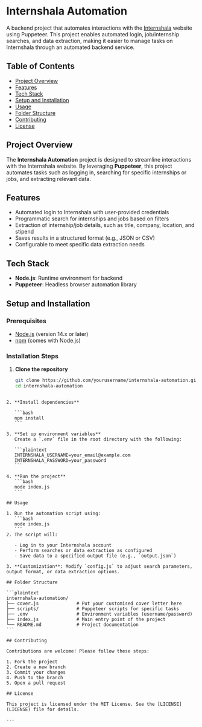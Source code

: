 
# Internshala Automation

A backend project that automates interactions with the [Internshala](https://internshala.com/) website using Puppeteer. This project enables automated login, job/internship searches, and data extraction, making it easier to manage tasks on Internshala through an automated backend service.

## Table of Contents

- [Project Overview](#project-overview)
- [Features](#features)
- [Tech Stack](#tech-stack)
- [Setup and Installation](#setup-and-installation)
- [Usage](#usage)
- [Folder Structure](#folder-structure)
- [Contributing](#contributing)
- [License](#license)

## Project Overview

The **Internshala Automation** project is designed to streamline interactions with the Internshala website. By leveraging **Puppeteer**, this project automates tasks such as logging in, searching for specific internships or jobs, and extracting relevant data.

## Features

- Automated login to Internshala with user-provided credentials
- Programmatic search for internships and jobs based on filters
- Extraction of internship/job details, such as title, company, location, and stipend
- Saves results in a structured format (e.g., JSON or CSV)
- Configurable to meet specific data extraction needs

## Tech Stack

- **Node.js**: Runtime environment for backend
- **Puppeteer**: Headless browser automation library

## Setup and Installation

### Prerequisites

- [Node.js](https://nodejs.org/en/) (version 14.x or later)
- [npm](https://www.npmjs.com/) (comes with Node.js)

### Installation Steps

1. **Clone the repository**
   ```bash
   git clone https://github.com/yourusername/internshala-automation.git
   cd internshala-automation
   ```
````

2. **Install dependencies**

   ```bash
   npm install
   ```

3. **Set up environment variables**
   Create a `.env` file in the root directory with the following:

   ```plaintext
   INTERNSHALA_USERNAME=your_email@example.com
   INTERNSHALA_PASSWORD=your_password
   ```

4. **Run the project**
   ```bash
   node index.js
   ```

## Usage

1. Run the automation script using:
   ```bash
   node index.js
   ```
2. The script will:

   - Log in to your Internshala account
   - Perform searches or data extraction as configured
   - Save data to a specified output file (e.g., `output.json`)

3. **Customization**: Modify `config.js` to adjust search parameters, output format, or data extraction options.

## Folder Structure

```plaintext
internshala-automation/
├── cover.js              # Put your customised cover letter here
├── scripts/              # Puppeteer scripts for specific tasks
├── .env                  # Environment variables (username/password)
├── index.js              # Main entry point of the project
└── README.md             # Project documentation
```

## Contributing

Contributions are welcome! Please follow these steps:

1. Fork the project
2. Create a new branch
3. Commit your changes
4. Push to the branch
5. Open a pull request

## License

This project is licensed under the MIT License. See the [LICENSE](LICENSE) file for details.

---
